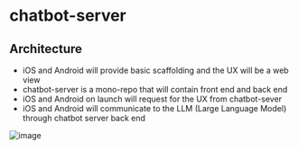 # chatbot-server

## Architecture

- iOS and Android will provide basic scaffolding and the UX will be a web view
- chatbot-server is a mono-repo that will contain front end and back end
- iOS and Android on launch will request for the UX from chatbot-sever
- iOS and Android will communicate to the LLM (Large Language Model) through chatbot server back end

![image](https://github.com/mdctleo/chatbot-server/assets/31061195/ffc113b9-6b0c-4f3e-907b-d93b1f60a389)
